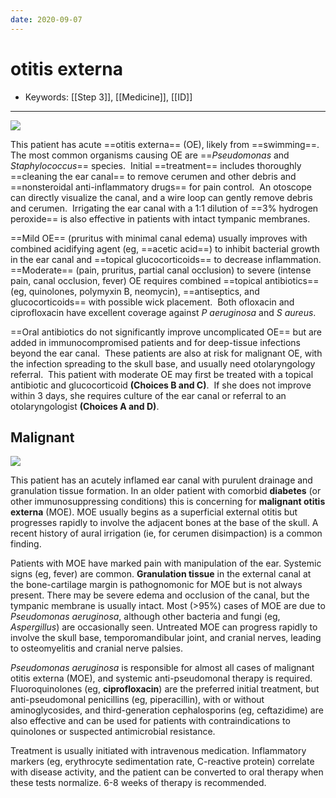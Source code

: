 ```yaml
---
date: 2020-09-07
---
```


# otitis externa

- Keywords: [[Step 3]], [[Medicine]], [[ID]]
---

![](https://photos.thisispiggy.com/file/wikiFiles/20220803091454.png)

This patient has acute ==otitis externa== (OE), likely from ==swimming==.  The most common organisms causing OE are ==_Pseudomonas_ and _Staphylococcus_== species.  Initial ==treatment== includes thoroughly ==cleaning the ear canal== to remove cerumen and other debris and ==nonsteroidal anti-inflammatory drugs== for pain control.  An otoscope can directly visualize the canal, and a wire loop can gently remove debris and cerumen.  Irrigating the ear canal with a 1:1 dilution of ==3% hydrogen peroxide== is also effective in patients with intact tympanic membranes.

==Mild OE== (pruritus with minimal canal edema) usually improves with combined acidifying agent (eg, ==acetic acid==) to inhibit bacterial growth in the ear canal and ==topical glucocorticoids== to decrease inflammation.  ==Moderate== (pain, pruritus, partial canal occlusion) to severe (intense pain, canal occlusion, fever) OE requires combined ==topical antibiotics== (eg, quinolones, polymyxin B, neomycin), ==antiseptics, and glucocorticoids== with possible wick placement.  Both ofloxacin and ciprofloxacin have excellent coverage against _P aeruginosa_ and _S aureus_.

==Oral antibiotics do not significantly improve uncomplicated OE== but are added in immunocompromised patients and for deep-tissue infections beyond the ear canal.  These patients are also at risk for malignant OE, with the infection spreading to the skull base, and usually need otolaryngology referral.  This patient with moderate OE may first be treated with a topical antibiotic and glucocorticoid **(Choices B and C)**.  If she does not improve within 3 days, she requires culture of the ear canal or referral to an otolaryngologist **(Choices A and D)**.

## Malignant

<!-- malignant otitis externa sx, dx, rx -->

![](https://photos.thisispiggy.com/file/wikiFiles/image-20200829084612379.png)

This patient has an acutely inflamed ear canal with purulent drainage and granulation tissue formation.  In an older patient with comorbid **diabetes** (or other immunosuppressing conditions) this is concerning for **malignant otitis externa** (MOE).  MOE usually begins as a superficial external otitis but progresses rapidly to involve the adjacent bones at the base of the skull.  A recent history of aural irrigation (ie, for cerumen disimpaction) is a common finding.

Patients with MOE have marked pain with manipulation of the ear.  Systemic signs (eg, fever) are common.  **Granulation tissue** in the external canal at the bone-cartilage margin is pathognomonic for MOE but is not always present.  There may be severe edema and occlusion of the canal, but the tympanic membrane is usually intact.  Most (>95%) cases of MOE are due to _Pseudomonas aeruginosa_, although other bacteria and fungi (eg, _Aspergillus_) are occasionally seen.  Untreated MOE can progress rapidly to involve the skull base, temporomandibular joint, and cranial nerves, leading to osteomyelitis and cranial nerve palsies.

_Pseudomonas aeruginosa_ is responsible for almost all cases of malignant otitis externa (MOE), and systemic anti-pseudomonal therapy is required.  Fluoroquinolones (eg, **ciprofloxacin**) are the preferred initial treatment, but anti-pseudomonal penicillins (eg, piperacillin), with or without aminoglycosides, and third-generation cephalosporins (eg, ceftazidime) are also effective and can be used for patients with contraindications to quinolones or suspected antimicrobial resistance.

Treatment is usually initiated with intravenous medication.  Inflammatory markers (eg, erythrocyte sedimentation rate, C-reactive protein) correlate with disease activity, and the patient can be converted to oral therapy when these tests normalize.  6-8 weeks of therapy is recommended.
